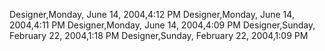 ﻿Designer,Monday, June 14, 2004,4:12 PMDesigner,Monday, June 14, 2004,4:11 PMDesigner,Monday, June 14, 2004,4:09 PMDesigner,Sunday, February 22, 2004,1:18 PMDesigner,Sunday, February 22, 2004,1:09 PM